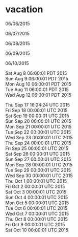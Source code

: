 # vacation
06/06/2015

06/07/2015

06/08/2015

06/09/2015

06/10/2015

Sat Aug  8 06:00:01 PDT 2015  
Sun Aug  9 06:00:01 PDT 2015  
Mon Aug 10 06:00:01 PDT 2015  
Tue Aug 11 06:00:01 PDT 2015  
Wed Aug 12 06:00:01 PDT 2015  
  
Thu Sep 17 16:24:24 UTC 2015  
Fri Sep 18 00:00:01 UTC 2015  
Sat Sep 19 00:00:01 UTC 2015  
Sun Sep 20 00:00:01 UTC 2015  
Mon Sep 21 00:00:01 UTC 2015  
Tue Sep 22 00:00:01 UTC 2015  
Wed Sep 23 00:00:01 UTC 2015  
Thu Sep 24 00:00:01 UTC 2015  
Fri Sep 25 00:00:01 UTC 2015  
Sat Sep 26 00:00:01 UTC 2015  
Sun Sep 27 00:00:01 UTC 2015  
Mon Sep 28 00:00:01 UTC 2015  
Tue Sep 29 00:00:01 UTC 2015  
Wed Sep 30 00:00:01 UTC 2015  
Thu Oct  1 00:00:01 UTC 2015  
Fri Oct  2 00:00:01 UTC 2015  
Sat Oct  3 00:00:01 UTC 2015  
Sun Oct  4 00:00:01 UTC 2015  
Mon Oct  5 00:00:01 UTC 2015  
Tue Oct  6 00:00:01 UTC 2015  
Wed Oct  7 00:00:01 UTC 2015  
Thu Oct  8 00:00:01 UTC 2015  
Fri Oct  9 00:00:01 UTC 2015  
Sat Oct 10 00:00:01 UTC 2015  
